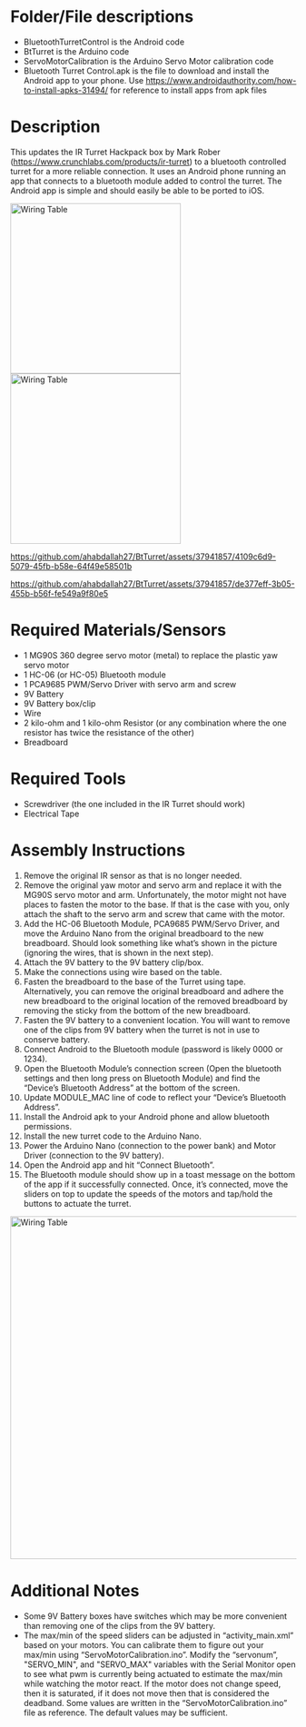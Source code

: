 # Folder/File descriptions
* BluetoothTurretControl is the Android code
* BtTurret is the Arduino code
* ServoMotorCalibration is the Arduino Servo Motor calibration code
* Bluetooth Turret Control.apk is the file to download and install the Android app to your phone. Use https://www.androidauthority.com/how-to-install-apks-31494/ for reference to install apps from apk files

# Description
This updates the IR Turret Hackpack box by Mark Rober (https://www.crunchlabs.com/products/ir-turret) to a bluetooth controlled turret for a more reliable connection. It uses an Android phone running an app that connects to a bluetooth module added to control the turret. The Android app is simple and should easily be able to be ported to iOS.

<img width="300" alt="Wiring Table" src="https://github.com/ahabdallah27/BtTurret/assets/37941857/10260ce5-9a0c-49a7-b25d-ea057f9ebbee"> <img width="300" alt="Wiring Table" src="https://github.com/ahabdallah27/BtTurret/assets/37941857/d49f3c10-fa2f-41fc-b408-6fbca5a9d228">

https://github.com/ahabdallah27/BtTurret/assets/37941857/4109c6d9-5079-45fb-b58e-64f49e58501b

https://github.com/ahabdallah27/BtTurret/assets/37941857/de377eff-3b05-455b-b56f-fe549a9f80e5

# Required Materials/Sensors
* 1 MG90S 360 degree servo motor (metal) to replace the plastic yaw servo motor
* 1 HC-06 (or HC-05) Bluetooth module
* 1 PCA9685 PWM/Servo Driver with servo arm and screw
* 9V Battery
* 9V Battery box/clip
* Wire
* 2 kilo-ohm and 1 kilo-ohm Resistor (or any combination where the one resistor has twice the resistance of the other)
* Breadboard

# Required Tools
* Screwdriver (the one included in the IR Turret should work)
* Electrical Tape

# Assembly Instructions
1. Remove the original IR sensor as that is no longer needed.
2. Remove the original yaw motor and servo arm and replace it with the MG90S servo motor and arm. Unfortunately, the motor might not have places to fasten the motor to the base. If that is the case with you, only attach the shaft to the servo arm and screw that came with the motor.
3. Add the HC-06 Bluetooth Module, PCA9685 PWM/Servo Driver, and move the Arduino Nano from the original breadboard to the new breadboard. Should look something like what’s shown in the picture (ignoring the wires, that is shown in the next step).
4. Attach the 9V battery to the 9V battery clip/box.
5. Make the connections using wire based on the table.
6. Fasten the breadboard to the base of the Turret using tape. Alternatively, you can remove the original breadboard and adhere the new breadboard to the original location of the removed breadboard by removing the sticky from the bottom of the new breadboard.
7. Fasten the 9V battery to a convenient location. You will want to remove one of the clips from 9V battery when the turret is not in use to conserve battery.
8. Connect Android to the Bluetooth module (password is likely 0000 or 1234).
9. Open the Bluetooth Module’s connection screen (Open the bluetooth settings and then long press on Bluetooth Module) and find the “Device’s Bluetooth Address” at the bottom of the screen.
10. Update MODULE_MAC line of code to reflect your “Device’s Bluetooth Address”.
11. Install the Android apk to your Android phone and allow bluetooth permissions.
12. Install the new turret code to the Arduino Nano.
13. Power the Arduino Nano (connection to the power bank) and Motor Driver (connection to the 9V battery).
14. Open the Android app and hit “Connect Bluetooth”.
15. The Bluetooth module should show up in a toast message on the bottom of the app if it successfully connected. Once, it’s connected, move the sliders on top to update the speeds of the motors and tap/hold the buttons to actuate the turret.

<img width="604" alt="Wiring Table" src="https://github.com/ahabdallah27/BtTurret/assets/37941857/9c9fd804-a491-49bb-a6ff-8250022dee42">


# Additional Notes
* Some 9V Battery boxes have switches which may be more convenient than removing one of the clips from the 9V battery.
* The max/min of the speed sliders can be adjusted in “activity_main.xml” based on your motors. You can calibrate them to figure out your max/min using “ServoMotorCalibration.ino”. Modify the “servonum”, "SERVO_MIN", and "SERVO_MAX" variables with the Serial Monitor open to see what pwm is currently being actuated to estimate the max/min while watching the motor react. If the motor does not change speed, then it is saturated, if it does not move then that is considered the deadband. Some values are written in the “ServoMotorCalibration.ino” file as reference. The default values may be sufficient.
